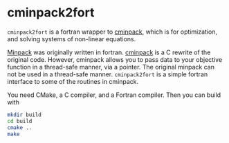 # cminpack2fort

`cminpack2fort` is a fortran wrapper to [cminpack](https://github.com/devernay/cminpack), which is for optimization, and solving systems of non-linear equations.

[Minpack](https://www.netlib.org/minpack/) was originally written in fortran. [cminpack](https://github.com/devernay/cminpack) is a C rewrite of the original code. However, cminpack allows you to pass data to your objective function in a thread-safe manner, via a pointer. The original minpack can not be used in a thread-safe manner. `cminpack2fort` is a simple fortran interface to some of the routines in cminpack.

You need CMake, a C compiler, and a Fortran compiler. Then you can build with

```sh
mkdir build
cd build
cmake ..
make
```
